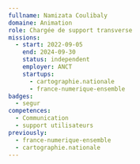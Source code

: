 ```yaml
---
fullname: Namizata Coulibaly
domaine: Animation
role: Chargée de support transverse
missions:
  - start: 2022-09-05
    end: 2024-09-30
    status: independent
    employer: ANCT
    startups:
      - cartographie.nationale
      - france-numerique-ensemble
badges:
  - segur
competences:
  - Communication
  - support utilisateurs
previously:
  - france-numerique-ensemble
  - cartographie.nationale
---
```

